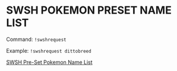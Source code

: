 # SWSH POKEMON PRESET NAME LIST

Command: `!swshrequest`

Example: `!swshrequest dittobreed`


[SWSH Pre-Set Pokemon Name List](https://github.com/lGodHatesMel/Shiny-Ditto-Bot-Wiki/blob/main/wiki/PreSet-PKM-List/SWSH-PreSet-PKM-Name-list.md)
